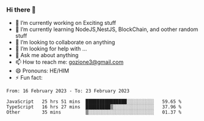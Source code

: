 ### Hi there 👋

<!--
**charlieScript/charlieScript** is a ✨ _special_ ✨ repository because its `README.md` (this file) appears on your GitHub profile.

Here are some ideas to get you started: -->

- 🔭 I’m currently working on Exciting stuff
- 🌱 I’m currently learning NodeJS,NestJS, BlockChain, and oother random stuff
- 👯 I’m looking to collaborate on anything
- 🤔 I’m looking for help with ...
- 💬 Ask me about anything
- 📫 How to reach me: gozione3@gmail.com
- 😄 Pronouns: HE/HIM
- ⚡ Fun fact: 
<!--START_SECTION:waka-->

```text
From: 16 February 2023 - To: 23 February 2023

JavaScript   25 hrs 51 mins  ███████████████░░░░░░░░░░   59.65 %
TypeScript   16 hrs 27 mins  █████████▒░░░░░░░░░░░░░░░   37.96 %
Other        35 mins         ▒░░░░░░░░░░░░░░░░░░░░░░░░   01.37 %
```

<!--END_SECTION:waka-->
